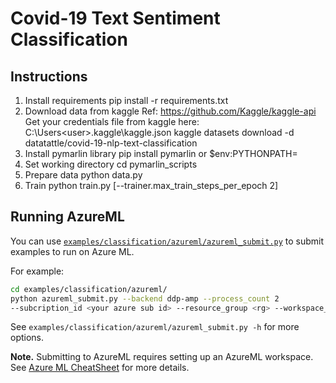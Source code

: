# Covid-19 Text Sentiment Classification

## Instructions
1. Install requirements
        pip install -r requirements.txt
2. Download data from kaggle
        Ref: https://github.com/Kaggle/kaggle-api
        Get your credentials file from kaggle here: C:\Users\<user>\.kaggle\kaggle.json
        kaggle datasets download -d datatattle/covid-19-nlp-text-classification
3. Install pymarlin library
        pip install pymarlin
        or
        $env:PYTHONPATH=<pymarlin repo path>
4. Set working directory
        cd pymarlin_scripts
5. Prepare data
        python data.py
6. Train
        python train.py [--trainer.max_train_steps_per_epoch 2]

## Running AzureML
You can use [`examples/classification/azureml/azureml_submit.py`](https://github.com/microsoft/PyMarlin/blob/main/examples/classification/azureml/azureml_submit.py)
to submit examples to run on Azure ML.

For example:

```bash
cd examples/classification/azureml/
python azureml_submit.py --backend ddp-amp --process_count 2 
--subcription_id <your azure sub id> --resource_group <rg> --workspace_name <azureml workspace>
```

See `examples/classification/azureml/azureml_submit.py -h` for more options.

**Note.** Submitting to AzureML requires setting up an AzureML workspace. See [Azure ML CheatSheet](https://aka.ms/aml/cheatsheet) for more details.